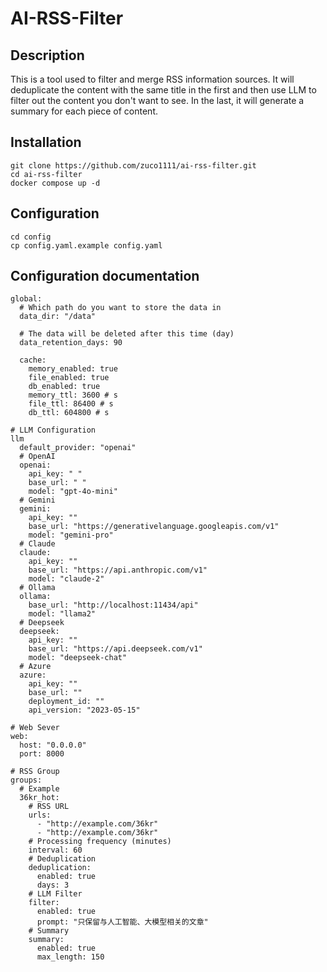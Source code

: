 # AI-RSS-Filter

## Description
This is a tool used to filter and merge RSS information sources. It will deduplicate the content with the same title in the first and then use LLM to filter out the content you don't want to see. In the last, it will generate a summary for each piece of content.

## Installation
```
git clone https://github.com/zuco1111/ai-rss-filter.git
cd ai-rss-filter
docker compose up -d
```

## Configuration
```
cd config
cp config.yaml.example config.yaml
```

## Configuration documentation
```
global:
  # Which path do you want to store the data in
  data_dir: "/data"

  # The data will be deleted after this time (day)
  data_retention_days: 90

  cache:
    memory_enabled: true
    file_enabled: true
    db_enabled: true
    memory_ttl: 3600 # s
    file_ttl: 86400 # s
    db_ttl: 604800 # s

# LLM Configuration
llm
  default_provider: "openai"
  # OpenAI
  openai:
    api_key: " "
    base_url: " "
    model: "gpt-4o-mini"
  # Gemini
  gemini:
    api_key: ""
    base_url: "https://generativelanguage.googleapis.com/v1"
    model: "gemini-pro"
  # Claude
  claude:
    api_key: ""
    base_url: "https://api.anthropic.com/v1"
    model: "claude-2"
  # Ollama
  ollama:
    base_url: "http://localhost:11434/api"
    model: "llama2"
  # Deepseek
  deepseek:
    api_key: ""
    base_url: "https://api.deepseek.com/v1"
    model: "deepseek-chat"
  # Azure
  azure:
    api_key: ""
    base_url: ""
    deployment_id: ""
    api_version: "2023-05-15"

# Web Sever
web:
  host: "0.0.0.0"
  port: 8000

# RSS Group
groups:
  # Example
  36kr_hot:
    # RSS URL
    urls:
      - "http://example.com/36kr"
      - "http://example.com/36kr"
    # Processing frequency (minutes) 
    interval: 60
    # Deduplication
    deduplication:
      enabled: true
      days: 3
    # LLM Filter
    filter:
      enabled: true
      prompt: "只保留与人工智能、大模型相关的文章"
    # Summary
    summary:
      enabled: true
      max_length: 150
```
